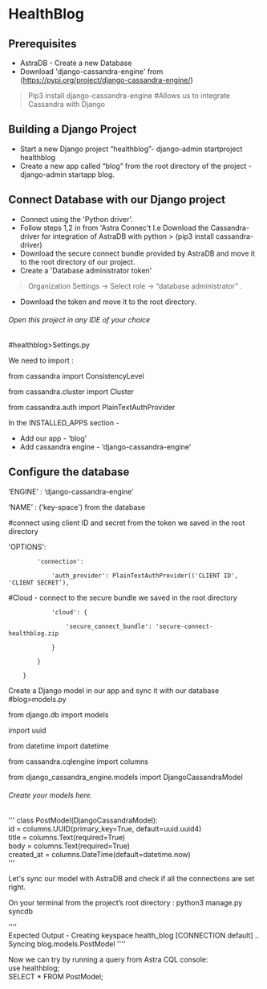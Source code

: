 # HealthBlog
## Prerequisites<br />
* AstraDB - Create a new Database 
* Download 'django-cassandra-engine' from (https://pypi.org/project/django-cassandra-engine/)   
>Pip3 install django-cassandra-engine
#Allows us to integrate Cassandra with Django

## Building a Django Project<br />
* Start a new Django project “healthblog”- django-admin startproject healthblog<br />
* Create a new app called “blog” from the root directory of the project - django-admin startapp blog.<br />

## Connect Database with our Django project<br />
* Connect using the 'Python driver'. <br />
* Follow steps 1,2 in from 'Astra Connec't I.e Download the Cassandra-driver for integration of AstraDB with python > (pip3 install cassandra-driver)<br />
* Download the secure connect bundle provided by AstraDB and move it to the root directory of our project.<br />
* Create a 'Database administrator token'<br />
>Organization Settings -> Select role -> “database administrator” .<br />
* Download the token and move it to the root directory.<br />


###### Open this project in any IDE of your choice<br />


#healthblog>Settings.py<br />


We need to import :<br />


from cassandra import ConsistencyLevel<br />

from cassandra.cluster import Cluster<br />

from cassandra.auth import PlainTextAuthProvider<br />



In the INSTALLED_APPS section - <br />
* Add our app - ‘blog’<br />
* Add cassandra engine - ‘django-cassandra-engine’<br />

## Configure the database<br />

‘ENGINE’ : ‘django-cassandra-engine’<br />

‘NAME’ : ('key-space') from the database

#connect using client ID and secret from the token we saved in the root directory<br />

'OPTIONS': 

            'connection':
	    
                'auth_provider': PlainTextAuthProvider(('CLIENT ID', 'CLIENT SECRET’),
		
#Cloud - connect to the secure bundle we saved in the root directory

                'cloud': {
		
                    'secure_connect_bundle': 'secure-connect-healthblog.zip
		    
                }
		
            }
	    
        }
	

Create a Django model in our app and sync it with our database<br />
#blog>models.py<br />



from django.db import models

import uuid 

from datetime import datetime

from cassandra.cqlengine import columns

from django_cassandra_engine.models import DjangoCassandraModel




###### Create your models here.<br />
'''
class PostModel(DjangoCassandraModel):<br />
    id = columns.UUID(primary_key=True, default=uuid.uuid4) <br />
    title = columns.Text(required=True)<br />
    body = columns.Text(required=True)<br />
    created_at = columns.DateTime(default=datetime.now)<br />
    '''

Let's sync our model with AstraDB and check if all the connections are set right.<br />

On your terminal from the project’s root directory : python3 manage.py syncdb<br />

''''<br />
    Expected Output - Creating keyspace health_blog [CONNECTION default] ..
Syncing blog.models.PostModel
    ''''<br />

Now we can try by running a query from Astra CQL console:<br />
use healthblog;<br />
SELECT * FROM PostModel;<br />

